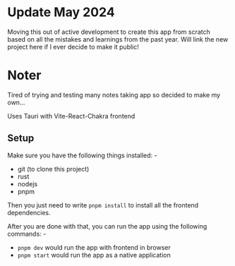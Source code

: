 # Update May 2024

Moving this out of active development to create this app from scratch based on all the mistakes and learnings from the past year. Will link the new project here if I ever decide to make it public!






# Noter

Tired of trying and testing many notes taking app so decided to make my own...

Uses Tauri with Vite-React-Chakra frontend

## Setup

Make sure you have the following things installed: -

- git (to clone this project)
- rust
- nodejs
- pnpm

Then you just need to write `pnpm install` to install all the frontend dependencies.

After you are done with that, you can run the app using the following commands: -
- `pnpm dev` would run the app with frontend in browser
- `pnpm start` would run the app as a native application
